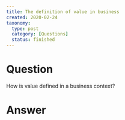 ```yaml
---
title: The definition of value in business
created: 2020-02-24
taxonomy:
  type: post
  category: [Questions]
  status: finished
---
```


# Question
How is value defined in a business context?

# Answer
